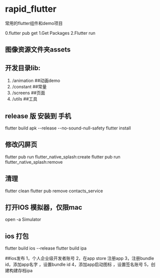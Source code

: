 # rapid_flutter
常用的flutter组件和demo项目

0.flutter pub get
1.Get Packages
2.Flutter run

## 图像资源文件夹assets
## 开发目录lib:
1. /animation  ##动画demo
2. /constant      ##常量
3. /screens       ##页面
4. /utils     ##工具

## release 版 安装到 手机
flutter build apk --release --no-sound-null-safety
flutter install

## 修改闪屏页
flutter pub run flutter_native_splash:create
flutter pub run flutter_native_splash:remove


## 清理
flutter clean
flutter pub remove contacts_service


## 打开IOS 模拟器，仅限mac
open -a Simulator

## ios 打包
flutter build ios --release
flutter build ipa

##ios发布
1，个人企业级开发者账号
2，在app store 注册app
3，注册bundle id，添加app名字 ，设置bundle id
4，添加app启动图标 ，设置签名账号
5，创建构建存档ipa

